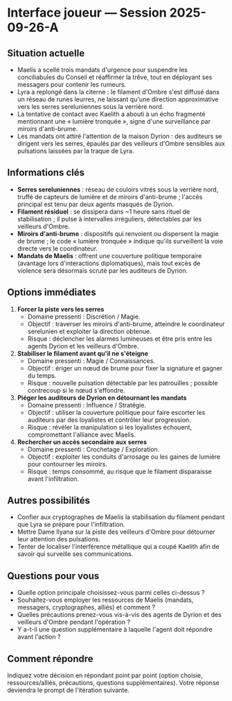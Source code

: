 # Interface joueur — Session 2025-09-26-A

## Situation actuelle
- Maelis a scellé trois mandats d'urgence pour suspendre les conciliabules du Conseil et réaffirmer la trêve, tout en déployant ses messagers pour contenir les rumeurs.
- Lyra a replongé dans la citerne : le filament d'Ombre s'est diffusé dans un réseau de runes leurres, ne laissant qu'une direction approximative vers les serres sereluniennes sous la verrière nord.
- La tentative de contact avec Kaelith a abouti à un écho fragmenté mentionnant une « lumière tronquée », signe d'une surveillance par miroirs d'anti-brume.
- Les mandats ont attiré l'attention de la maison Dyrion : des auditeurs se dirigent vers les serres, épaulés par des veilleurs d'Ombre sensibles aux pulsations laissées par la traque de Lyra.

## Informations clés
- **Serres sereluniennes** : réseau de couloirs vitrés sous la verrière nord, truffé de capteurs de lumière et de miroirs d'anti-brume ; l'accès principal est tenu par deux agents masqués de Dyrion.
- **Filament résiduel** : se dissipera dans ~1 heure sans rituel de stabilisation ; il pulse à intervalles irréguliers, détectables par les veilleurs d'Ombre.
- **Miroirs d'anti-brume** : dispositifs qui renvoient ou dispersent la magie de brume ; le code « lumière tronquée » indique qu'ils surveillent la voie directe vers le coordinateur.
- **Mandats de Maelis** : offrent une couverture politique temporaire (avantage lors d'interactions diplomatiques), mais tout excès de violence sera désormais scruté par les auditeurs de Dyrion.

## Options immédiates
1. **Forcer la piste vers les serres**
   - Domaine pressenti : Discrétion / Magie.
   - Objectif : traverser les miroirs d'anti-brume, atteindre le coordinateur serelunien et exploiter la direction obtenue.
   - Risque : déclencher les alarmes lumineuses et être pris entre les agents Dyrion et les veilleurs d'Ombre.
2. **Stabiliser le filament avant qu'il ne s'éteigne**
   - Domaine pressenti : Magie / Connaissances.
   - Objectif : ériger un nœud de brume pour fixer la signature et gagner du temps.
   - Risque : nouvelle pulsation détectable par les patrouilles ; possible contrecoup si le nœud s'effondre.
3. **Piéger les auditeurs de Dyrion en détournant les mandats**
   - Domaine pressenti : Influence / Stratégie.
   - Objectif : utiliser la couverture politique pour faire escorter les auditeurs par des loyalistes et contrôler leur progression.
   - Risque : révéler la manipulation si les loyalistes échouent, compromettant l'alliance avec Maelis.
4. **Rechercher un accès secondaire aux serres**
   - Domaine pressenti : Crochetage / Exploration.
   - Objectif : exploiter les conduits d'arrosage ou les gaines de lumière pour contourner les miroirs.
   - Risque : temps consommé, au risque que le filament disparaisse avant l'infiltration.

## Autres possibilités
- Confier aux cryptographes de Maelis la stabilisation du filament pendant que Lyra se prépare pour l'infiltration.
- Mettre Dame Ilyana sur la piste des veilleurs d'Ombre pour détourner leur attention des pulsations.
- Tenter de localiser l'interférence métallique qui a coupé Kaelith afin de savoir qui surveille ses communications.

## Questions pour vous
- Quelle option principale choisissez-vous parmi celles ci-dessus ?
- Souhaitez-vous employer les ressources de Maelis (mandats, messagers, cryptographes, alliés) et comment ?
- Quelles précautions prenez-vous vis-à-vis des agents de Dyrion et des veilleurs d'Ombre pendant l'opération ?
- Y a-t-il une question supplémentaire à laquelle l'agent doit répondre avant l'action ?

## Comment répondre
Indiquez votre décision en répondant point par point (option choisie, ressources/alliés, précautions, questions supplémentaires). Votre réponse deviendra le prompt de l'itération suivante.
